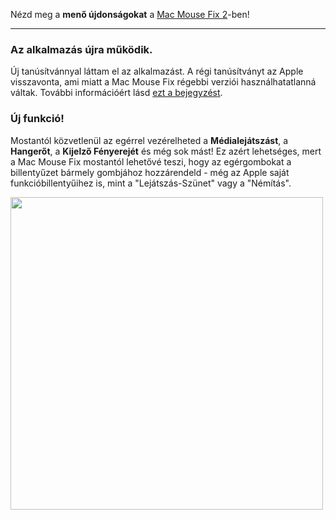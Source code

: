 Nézd meg a **menő újdonságokat** a [Mac Mouse Fix 2](https://github.com/noah-nuebling/mac-mouse-fix/releases/tag/2.0.0)-ben!

---

### Az alkalmazás újra működik.

Új tanúsítvánnyal láttam el az alkalmazást. A régi tanúsítványt az Apple visszavonta, ami miatt a Mac Mouse Fix régebbi verziói használhatatlanná váltak. További információért lásd [ezt a bejegyzést](https://github.com/noah-nuebling/mac-mouse-fix/discussions/114).

### Új funkció!

Mostantól közvetlenül az egérrel vezérelheted a **Médialejátszást**, a **Hangerőt**, a **Kijelző Fényerejét** és még sok mást! 
Ez azért lehetséges, mert a Mac Mouse Fix mostantól lehetővé teszi, hogy az egérgombokat a billentyűzet bármely gombjához hozzárendeld - még az Apple saját funkcióbillentyűihez is, mint a "Lejátszás-Szünet" vagy a "Némítás".

<img width="500px" src="https://user-images.githubusercontent.com/40808343/148666688-f2da6897-a6d2-47cb-86df-59afb3ab8682.gif">